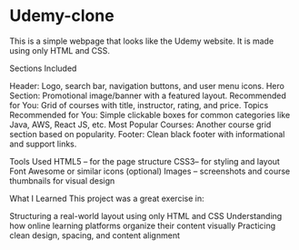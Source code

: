 # Udemy-clone
This is a simple webpage that looks like the Udemy website. It is made using only HTML and CSS.

Sections Included

Header: Logo, search bar, navigation buttons, and user menu icons. Hero Section: Promotional image/banner with a featured layout. Recommended for You: Grid of courses with title, instructor, rating, and price. Topics Recommended for You: Simple clickable boxes for common categories like Java, AWS, React JS, etc. Most Popular Courses: Another course grid section based on popularity. Footer: Clean black footer with informational and support links.

Tools Used HTML5 – for the page structure CSS3– for styling and layout Font Awesome or similar icons (optional) Images – screenshots and course thumbnails for visual design

What I Learned This project was a great exercise in:

Structuring a real-world layout using only HTML and CSS Understanding how online learning platforms organize their content visually Practicing clean design, spacing, and content alignment
